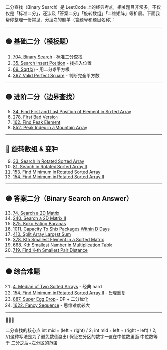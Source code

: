 二分查找（Binary Search）是 LeetCode 上的经典考点，相关题目非常多，不仅仅是「标准二分」，还涉及「答案二分」「旋转数组」「二维矩阵」等扩展。下面我帮你整理一份常见、分层次的题单（含题号和题目名称）：

---

## 🟢 基础二分（模板题）

1. [704. Binary Search](https://leetcode.com/problems/binary-search/) - 标准二分查找
2. [35. Search Insert Position](https://leetcode.com/problems/search-insert-position/) - 找插入位置
3. [69. Sqrt(x)](https://leetcode.com/problems/sqrtx/) - 用二分求平方根
4. [367. Valid Perfect Square](https://leetcode.com/problems/valid-perfect-square/) - 判断完全平方数

---

## 🟡 进阶二分（边界查找）

5. [34. Find First and Last Position of Element in Sorted Array](https://leetcode.com/problems/find-first-and-last-position-of-element-in-sorted-array/)
6. [278. First Bad Version](https://leetcode.com/problems/first-bad-version/)
7. [162. Find Peak Element](https://leetcode.com/problems/find-peak-element/)
8. [852. Peak Index in a Mountain Array](https://leetcode.com/problems/peak-index-in-a-mountain-array/)

---

## 🔵 旋转数组 & 变种

9. [33. Search in Rotated Sorted Array](https://leetcode.com/problems/search-in-rotated-sorted-array/)
10. [81. Search in Rotated Sorted Array II](https://leetcode.com/problems/search-in-rotated-sorted-array-ii/)
11. [153. Find Minimum in Rotated Sorted Array](https://leetcode.com/problems/find-minimum-in-rotated-sorted-array/)
12. [154. Find Minimum in Rotated Sorted Array II](https://leetcode.com/problems/find-minimum-in-rotated-sorted-array-ii/)

---

## 🟣 答案二分（Binary Search on Answer）

13. [74. Search a 2D Matrix](https://leetcode.com/problems/search-a-2d-matrix/)
14. [240. Search a 2D Matrix II](https://leetcode.com/problems/search-a-2d-matrix-ii/)
15. [875. Koko Eating Bananas](https://leetcode.com/problems/koko-eating-bananas/)
16. [1011. Capacity To Ship Packages Within D Days](https://leetcode.com/problems/capacity-to-ship-packages-within-d-days/)
17. [410. Split Array Largest Sum](https://leetcode.com/problems/split-array-largest-sum/)
18. [378. Kth Smallest Element in a Sorted Matrix](https://leetcode.com/problems/kth-smallest-element-in-a-sorted-matrix/)
19. [668. Kth Smallest Number in Multiplication Table](https://leetcode.com/problems/kth-smallest-number-in-multiplication-table/)
20. [719. Find K-th Smallest Pair Distance](https://leetcode.com/problems/find-k-th-smallest-pair-distance/)

---

## ⚫ 综合难题

21. [4. Median of Two Sorted Arrays](https://leetcode.com/problems/median-of-two-sorted-arrays/) - 经典 hard
22. [154. Find Minimum in Rotated Sorted Array II](https://leetcode.com/problems/find-minimum-in-rotated-sorted-array-ii/) - 处理重复
23. [887. Super Egg Drop](https://leetcode.com/problems/super-egg-drop/) - DP + 二分优化
24. [1622. Fancy Sequence](https://leetcode.com/problems/fancy-sequence/) - 思维难度较大

---

📌📌📌

二分查找的核心点
int mid = (left + right) / 2;
int mid = left + (right - left) / 2; //(这种写法是为了避免数值溢出)
保证左分区的数字一直在中位数里面
中位数等于 二分之后+左分区的范围
